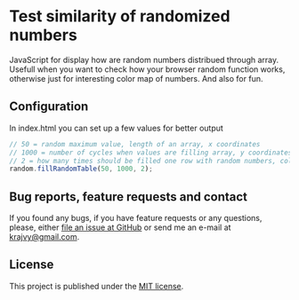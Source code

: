 # Test similarity of randomized numbers

JavaScript for display how are random numbers distribued through array.
Usefull when you want to check how your browser random function works, otherwise just for interesting color map of numbers. And also for fun.

## Configuration

In index.html you can set up a few values for better output

```JavaScript
// 50 = random maximum value, length of an array, x coordinates
// 1000 = number of cycles when values are filling array, y coordinates
// 2 = how many times should be filled one row with random numbers, colourfulness
random.fillRandomTable(50, 1000, 2);
```

## Bug reports, feature requests and contact

If you found any bugs, if you have feature requests or any questions, please, either [file an issue at GitHub](https://github.com/krajvy/randomized-numbers-similarity/issues) or send me an e-mail at [krajvy@gmail.com](mailto:krajvy@gmail.com).


## License

This project is published under the [MIT license](https://github.com/krajvy/randomized-numbers-similarity/blob/master/LICENSE).
